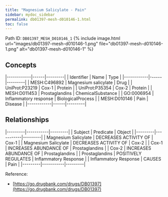 ```yaml
---
title: "Magnesium Salicylate - Pain"
sidebar: mydoc_sidebar
permalink: db01397-mesh-d010146-1.html
toc: false 
---
```



Path ID: `DB01397_MESH_D010146_1`
{% include image.html url="images/db01397-mesh-d010146-1.png" file="db01397-mesh-d010146-1.png" alt="db01397-mesh-d010146-1" %}

## Concepts

|------------|------|---------|
| Identifier | Name | Type    |
|------------|------|---------|
| MESH:C496892 | Magnesium salicylate | Drug |
| UniProt:P23219 | Cox-1 | Protein |
| UniProt:P35354 | Cox-2 | Protein |
| MESH:D011453 | Prostaglandins | ChemicalSubstance |
| GO:0006954 | Inflammatory response | BiologicalProcess |
| MESH:D010146 | Pain | Disease |
|------------|------|---------|

## Relationships

|---------|-----------|---------|
| Subject | Predicate | Object  |
|---------|-----------|---------|
| Magnesium Salicylate | DECREASES ACTIVITY OF | Cox-1 |
| Magnesium Salicylate | DECREASES ACTIVITY OF | Cox-2 |
| Cox-1 | INCREASES ABUNDANCE OF | Prostaglandins |
| Cox-2 | INCREASES ABUNDANCE OF | Prostaglandins |
| Prostaglandins | POSITIVELY REGULATES | Inflammatory Response |
| Inflammatory Response | CAUSES | Pain |
|---------|-----------|---------|

Reference: 
  - [https://go.drugbank.com/drugs/DB01397](https://go.drugbank.com/drugs/DB01397)
